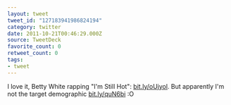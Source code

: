 ```yaml
---
layout: tweet
tweet_id: "127183941986824194"
category: twitter
date: 2011-10-21T00:46:29.000Z
source: TweetDeck
favorite_count: 0
retweet_count: 0
tags:
- tweet
---
```


I love it, Betty White rapping "I'm Still Hot": [bit.ly/oUjyol](http://bit.ly/oUjyol). But apparently I'm not the target demographic [bit.ly/quN6bi](http://bit.ly/quN6bi) :O
